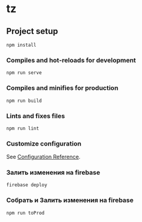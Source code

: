 # tz

## Project setup
```
npm install
```

### Compiles and hot-reloads for development
```
npm run serve
```

### Compiles and minifies for production
```
npm run build
```

### Lints and fixes files
```
npm run lint
```

### Customize configuration
See [Configuration Reference](https://cli.vuejs.org/config/).

### Залить изменения на firebase
```
firebase deploy
```
### Собрать и Залить изменения на firebase
```
npm run toProd
```